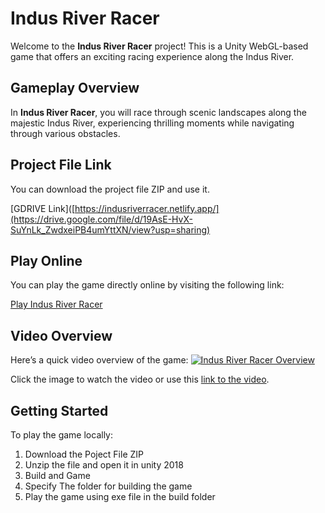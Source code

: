 # Indus River Racer

Welcome to the **Indus River Racer** project! This is a Unity WebGL-based game that offers an exciting racing experience along the Indus River.

## Gameplay Overview
In **Indus River Racer**, you will race through scenic landscapes along the majestic Indus River, experiencing thrilling moments while navigating through various obstacles.

## Project File Link

You can download the project file ZIP and use it.

[GDRIVE Link]([https://indusriverracer.netlify.app/](https://drive.google.com/file/d/19AsE-HvX-SuYnLk_ZwdxeiPB4umYttXN/view?usp=sharing)

## Play Online

You can play the game directly online by visiting the following link:

[Play Indus River Racer](https://indusriverracer.netlify.app/)

## Video Overview

Here’s a quick video overview of the game:
[![Indus River Racer Overview](https://img.youtube.com/vi/r0emHXlVOeg/0.jpg)](https://www.youtube.com/watch?v=r0emHXlVOeg&t=21s)

Click the image to watch the video or use this [link to the video](https://www.youtube.com/watch?v=r0emHXlVOeg&t=21s).

## Getting Started

To play the game locally:

1. Download the Poject File ZIP
2. Unzip the file and open it in unity 2018
3. Build and Game
4. Specify The folder for building the game
5. Play the game using exe file in the build folder 

